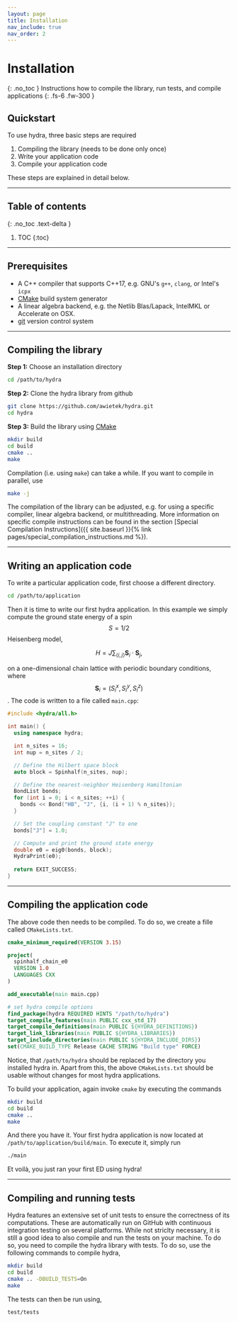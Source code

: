 ```yaml
---
layout: page
title: Installation
nav_include: true
nav_order: 2
---
```


# Installation 
{: .no_toc }
Instructions how to compile the library, run tests, and compile applications
{: .fs-6 .fw-300 }

## Quickstart
To use hydra, three basic steps are required

1. Compiling the library (needs to be done only once) 
2. Write your application code
3. Compile your application code

These steps are explained in detail below.

---

## Table of contents
{: .no_toc .text-delta }

1. TOC
{:toc}

---

## Prerequisites
* A C++ compiler that supports C++17, e.g. GNU's `g++`, `clang`, or Intel's `icpx`
* [CMake](https://cmake.org/) build system generator 
* A linear algebra backend, e.g. the Netlib Blas/Lapack, IntelMKL or Accelerate on OSX.
* [git](https://git-scm.com/) version control system

---

## Compiling the library

**Step 1:**
Choose an installation directory

```bash
cd /path/to/hydra
```

**Step 2:**
Clone the hydra library from github

```bash
git clone https://github.com/awietek/hydra.git
cd hydra
```

**Step 3:**
Build the library using [CMake](https://cmake.org/)

```bash
mkdir build
cd build
cmake ..
make
```

Compilation (i.e. using `make`) can take a while. If you want to compile in parallel, use

```bash
make -j
```

The compilation of the library can be adjusted, e.g. for using a specific compiler, linear algebra backend, or multithreading. More information on specific compile instructions can be found in the section [Special Compilation Instructions]({{ site.baseurl }}{% link pages/special_compilation_instructions.md %}).

---

## Writing an application code

To write a particular application code, first choose a different directory.

```bash
cd /path/to/application
```

Then it is time to write our first hydra application. In this example we simply compute the ground state energy of a spin $$S=1/2$$ Heisenberg model,

$$
H = J \sum_{\langle i, j \rangle} \mathbf{S}_i\cdot\mathbf{S}_j,
$$

on a one-dimensional chain lattice with periodic boundary conditions, where $$\mathbf{S}_i = (S^x_i, S^y_i, S^z_i)$$. The code is written to a file called `main.cpp`:

```c++
#include <hydra/all.h>

int main() {
  using namespace hydra;

  int n_sites = 16;
  int nup = n_sites / 2;

  // Define the Hilbert space block
  auto block = Spinhalf(n_sites, nup);

  // Define the nearest-neighbor Heisenberg Hamiltonian
  BondList bonds;
  for (int i = 0; i < n_sites; ++i) {
    bonds << Bond("HB", "J", {i, (i + 1) % n_sites});
  }

  // Set the coupling constant "J" to one
  bonds["J"] = 1.0;

  // Compute and print the ground state energy
  double e0 = eig0(bonds, block);
  HydraPrint(e0);
  
  return EXIT_SUCCESS;
}
```

---

## Compiling the application code

The above code then needs to be compiled. To do so, we create a fille called `CMakeLists.txt`.

```cmake
cmake_minimum_required(VERSION 3.15)

project(
  spinhalf_chain_e0
  VERSION 1.0
  LANGUAGES CXX
)

add_executable(main main.cpp)

# set hydra compile options
find_package(hydra REQUIRED HINTS "/path/to/hydra")
target_compile_features(main PUBLIC cxx_std_17)
target_compile_definitions(main PUBLIC ${HYDRA_DEFINITIONS})
target_link_libraries(main PUBLIC ${HYDRA_LIBRARIES})
target_include_directories(main PUBLIC ${HYDRA_INCLUDE_DIRS})
set(CMAKE_BUILD_TYPE Release CACHE STRING "Build type" FORCE)

```

Notice, that `/path/to/hydra` should be replaced by the directory you installed hydra in. Apart from this, the above `CMakeLists.txt` should be usable without changes for most hydra applications.

To build your application, again invoke `cmake` by executing the commands

```bash
mkdir build
cd build
cmake ..
make
```

And there you have it. Your first hydra application is now located at `/path/to/application/build/main`. To execute it, simply run

```bash
./main
```

Et voilà, you just ran your first ED using hydra!

---

## Compiling and running tests

Hydra features an extensive set of unit tests to ensure the correctness of its computations. These are automatically run on GitHub with continuous integration testing on several platforms. While not striclty necessary, it is still a good idea to also compile and run the tests on your machine. To do so, you need to compile the hydra library with tests. To do so, use the following commands to compile hydra,

```bash
mkdir build
cd build
cmake .. -DBUILD_TESTS=On
make
```

The tests can then be run using,

```bash
test/tests
```

